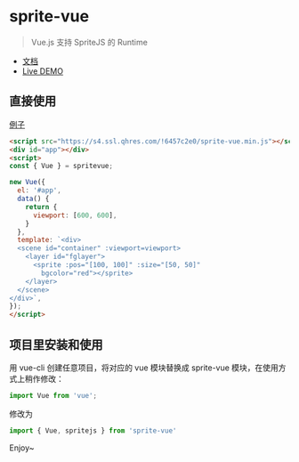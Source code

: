 # sprite-vue

> Vue.js 支持 SpriteJS 的 Runtime

- [文档](http://vue.spritejs.org) 
- [Live DEMO](https://codepen.io/collection/nVbpGo/)

## 直接使用

[例子](https://code.h5jun.com/najo/edit?js,output)

```html
<script src="https://s4.ssl.qhres.com/!6457c2e0/sprite-vue.min.js"></script>
<div id="app"></div>
<script>
const { Vue } = spritevue;

new Vue({
  el: '#app',
  data() {
    return {
      viewport: [600, 600],
    }
  },
  template: `<div>
  <scene id="container" :viewport=viewport>
    <layer id="fglayer">
      <sprite :pos="[100, 100]" :size="[50, 50]"
        bgcolor="red"></sprite>
    </layer>
  </scene>
</div>`,
});
</script>
```

## 项目里安装和使用

用 vue-cli 创建任意项目，将对应的 vue 模块替换成 sprite-vue 模块，在使用方式上稍作修改：

```js
import Vue from 'vue';
```

修改为

```js
import { Vue, spritejs } from 'sprite-vue'
```

Enjoy~
